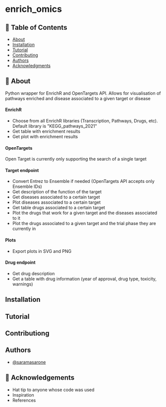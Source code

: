 # enrich_omics

## 📝 Table of Contents
- [About](#about)
- [Installation](#installation)
- [Tutorial](#tutorial)
- [Contributing](#contributing)
- [Authors](#authors)
- [Acknowledgments](#acknowledgement)


## 🧐 About <a name = "about"></a>
Python wrapper for EnrichR and OpenTargets API. Allows for visualisation of pathways enriched and disease associated to a given target or disease

#### EnrichR
- Choose from all EnrichR libraries (Transcription, Pathways, Drugs, etc). Default library is "KEGG_pathways_2021"
- Get table with enrichment results
- Get plot with enrichment results

#### OpenTargets
Open Target is currently only supporting the search of a single target

#### Target endpoint
- Convert Entrez to Ensemble if needed (OpenTargets API accepts only Ensemble IDs)
- Get description of the function of the target
- Get diseases associated to a certain target
- Plot diseases associated to a certain target
- Get table drugs associated to a certain target
- Plot the drugs that work for a given target and the diseases associated to it
- Plot the drugs associated to a given target and the trial phase they are currently in

#### Plots
- Export plots in SVG and PNG


#### Drug endpoint
- Get drug description
- Get a table with drug information (year of approval, drug type, toxicity, warnings)


## Installation <a name = "installation"></a>
<pip install enrich-omics>

## Tutorial <a name="tutorial"></a>

## Contributiong <a name = "contributing"></a> 
  
## Authors <a name = "authors"></a>
- [@saramasarone](https://github.com/saramasarone) 

## 🎉 Acknowledgements <a name = "acknowledgement"></a>
- Hat tip to anyone whose code was used
- Inspiration
- References
